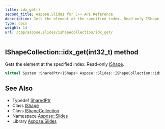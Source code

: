```yaml
---
title: idx_get()
second_title: Aspose.Slides for C++ API Reference
description: Gets the element at the specified index. Read-only IShape.
type: docs
weight: 14
url: /cpp/aspose.slides/ishapecollection/idx_get/
---
```

## IShapeCollection::idx_get(int32_t) method


Gets the element at the specified index. Read-only [IShape](../../ishape/).

```cpp
virtual System::SharedPtr<IShape> Aspose::Slides::IShapeCollection::idx_get(int32_t index)=0
```

## See Also

* Typedef [SharedPtr](../../system/sharedptr/)
* Class [IShape](../ishape/)
* Class [IShapeCollection](./)
* Namespace [Aspose::Slides](../)
* Library [Aspose.Slides](../../)